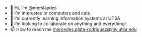 - 👋 Hi, I’m @merslaydes
- 👀 I’m interested in computers and cats 
- 🌱 I’m currently learning information systems at UTSA
- 💞️ I’m looking to collaborate on anything and everything!
- 📫 How to reach me mercedes.plata-rodriguez@my.utsa.edu

<!---
merslaydes/merslaydes is a ✨ special ✨ repository because its `README.md` (this file) appears on your GitHub profile.
You can click the Preview link to take a look at your changes.
--->
